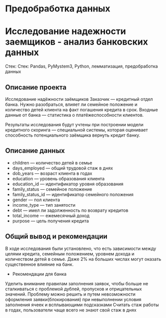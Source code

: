 # Предобработка данных
# Исследование надежности заемщиков - анализ банковских данных

Стек: Стек: Pandas, PyMystem3, Python, лемматизация, предобработка данных

## Описание проекта
Исследование надёжности заёмщиков
Заказчик — кредитный отдел банка. Нужно разобраться, влияет ли семейное положение и количество детей клиента на факт погашения кредита в срок. Входные данные от банка — статистика о платёжеспособности клиентов.

Результаты исследования будут учтены при построении модели кредитного скоринга — специальной системы, которая оценивает способность потенциального заёмщика вернуть кредит банку.

## Описание данных

- children — количество детей в семье
- days_employed — общий трудовой стаж в днях
- dob_years — возраст клиента в годах
- education — уровень образования клиента
- education_id — идентификатор уровня образования
- family_status — семейное положение
- family_status_id — идентификатор семейного положения
- gender — пол клиента
- income_type — тип занятости
- debt — имел ли задолженность по возврату кредитов
- total_income — ежемесячный доход
- purpose — цель получения кредита

## Общий вывод и рекомендации
В ходе исследования были установлено, что есть зависимости между целями кредита, семейным положением, уровнем дохода и количеством детей в семье. Даже 2% на больших числах могут оказать существенное влияние на банк.

- Рекомендации для банка

Уделить внимание правилам заполнения заявок, чтобы больше не сталкиваться с проблемой дублей, пропусков и отрицательных значений. Проблему можно решить и путем невозможности оформления заявки(блокирования) при невыполнении условия заполнения ячеек и всплывающими подсказками
Считать стаж работы в годах, пользователи чаще всего не знают свой стаж в днях

